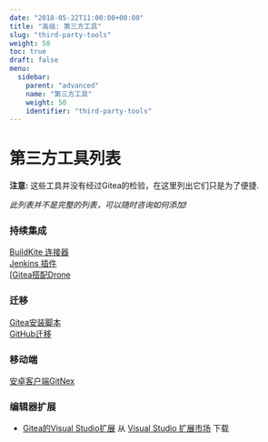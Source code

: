 ```yaml
---
date: "2018-05-22T11:00:00+00:00"
title: "高级: 第三方工具"
slug: "third-party-tools"
weight: 50
toc: true
draft: false
menu:
  sidebar:
    parent: "advanced"
    name: "第三方工具"
    weight: 50
    identifier: "third-party-tools"
---
```


# 第三方工具列表
**注意:** 这些工具并没有经过Gitea的检验，在这里列出它们只是为了便捷.

*此列表并不是完整的列表，可以随时咨询如何添加!*

### 持续集成
[BuildKite 连接器](https://github.com/techknowlogick/gitea-buildkite-connector)  
[Jenkins 插件](https://github.com/jenkinsci/gitea-plugin)  
[[Gitea搭配Drone](https://docs.drone.io/installation/gitea/)


### 迁移
[Gitea安装脚本](https://git.coolaj86.com/coolaj86/gitea-installer.sh)  
[GitHub迁移](https://gitea.com/gitea/migrator)


### 移动端
[安卓客户端GitNex](https://gitlab.com/mmarif4u/gitnex)

###  编辑器扩展
 - [Gitea的Visual Studio扩展](https://github.com/maikebing/Gitea.VisualStudio)    从   [Visual Studio 扩展市场](https://marketplace.visualstudio.com/items?itemName=MysticBoy.GiteaExtensionforVisualStudio) 下载
